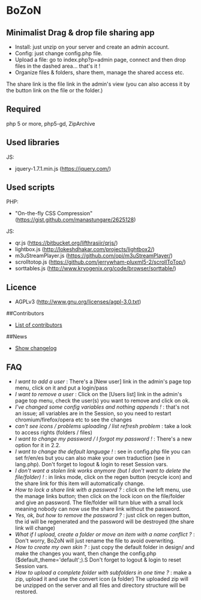 # BoZoN

## Minimalist Drag & drop file sharing app

- Install: just unzip on your server and create an admin account. 
- Config: just change config.php file. 
- Upload a file: go to index.php?p=admin page, connect and then drop files in the dashed area... that's it !
- Organize files & folders, share them, manage the shared access etc.

The share link is the file link in the admin's view (you can also access it by the button link on the file or the folder.)

## Required 
php 5 or more, php5-gd, ZipArchive

## Used libraries
JS:
- jquery-1.7.1.min.js (https://jquery.com/)

## Used scripts
PHP:
- "On-the-fly CSS Compression" (https://gist.github.com/manastungare/2625128)

JS:
- qr.js (https://bitbucket.org/lifthrasiir/qrjs/)
- lightbox.js (http://lokeshdhakar.com/projects/lightbox2/)
- m3uStreamPlayer.js (https://github.com/opi/m3uStreamPlayer/)
- scrolltotop.js (https://github.com/jerrywham-pluxml5-2/scrollToTop/)
- sorttables.js (http://www.kryogenix.org/code/browser/sorttable/)

## Licence
- AGPLv3 (http://www.gnu.org/licenses/agpl-3.0.txt)

##Contributors
- [List of contributors](contributors.md)

##News
- [Show changelog](changelog.md)

## FAQ
- _I want to add a user_ : There's a [New user] link in the admin's page top menu, click on it and put a login/pass
- _I want to remove a user_ : Click on the [Users list] link in the admin's page top menu, check the user(s) you want to remove and click on ok.
- _I've changed some config variables and nothing appends !_ : that's not an issue; all variables are in the Session, so you need to restart chromium/firefox/opera etc to see the changes 
- _can't see icons / problems uploading / list refresh problem_ : take a look to access rights (folders / files)
- _I want to change my password / I forgot my password !_ : There's a new option for it in 2.2.
- _I want to change the default language !_ : see in config.php file you can set fr/en/es but you can also make your own traduction (see in lang.php). Don't forget to logout & login to reset Session vars.
- _I don't want a stolen link works anymore (but I don't want to delete the file/folder) !_ : in links mode, click on the regen button (recycle icon) and the share link for this item will automatically change.
- _How to lock a share link with a password ?_ : click on the left menu, use the manage links button; then click on the lock icon on the file/folder and give an password. The file/folder will turn blue with a small lock meaning nobody can now use the share link without the password.
- _Yes, ok, but how to remove the password ?_ : just click on regen button, the id will be regenerated and the password will be destroyed (the share link will change)
- _What if I upload, create a folder or move an item with a name conflict ?_ : Don't worry, BoZoN will just rename the file to avoid overwriting.
- _How to create my own skin ?_ : just copy the default folder in design/ and make the changes you want, then change the config.php ($default_theme='default';).S Don't forget to logout & login to reset Session vars.
- _How to upload a complete folder with subfolders in one time ?_ : make a zip, upload it and use the convert icon (a folder) The uploaded zip will be unzipped on the server and all files and directory structure will be restored.
